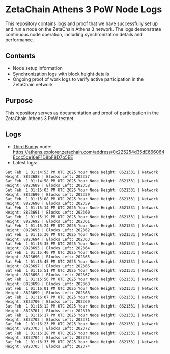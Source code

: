 # ZetaChain Athens 3 PoW Node Logs
This repository contains logs and proof that we have successfully set up and run a node on the ZetaChain Athens 3 network. The logs demonstrate continuous node operation, including synchronization details and performance.

## Contents
- Node setup information
- Synchronization logs with block height details
- Ongoing proof of work logs to verify active participation in the ZetaChain network

## Purpose
This repository serves as documentation and proof of participation in the ZetaChain Athens 3 PoW testnet.

## Logs

- [Third Bunny](https://thirdbunny.xyz/) node: https://athens.explorer.zetachain.com/address/0x225254d35dE666064Eccc5ce16eF1D8bF8D7b5EE
- Latest logs:
```
Sat Feb  1 01:14:53 PM UTC 2025 Your Node Height: 8621331 | Network Height: 8823688 | Blocks Left: 202357
Sat Feb  1 01:14:58 PM UTC 2025 Your Node Height: 8621331 | Network Height: 8823689 | Blocks Left: 202358
Sat Feb  1 01:15:03 PM UTC 2025 Your Node Height: 8621331 | Network Height: 8823690 | Blocks Left: 202359
Sat Feb  1 01:15:08 PM UTC 2025 Your Node Height: 8621331 | Network Height: 8823690 | Blocks Left: 202359
Sat Feb  1 01:15:14 PM UTC 2025 Your Node Height: 8621331 | Network Height: 8823691 | Blocks Left: 202360
Sat Feb  1 01:15:19 PM UTC 2025 Your Node Height: 8621331 | Network Height: 8823692 | Blocks Left: 202361
Sat Feb  1 01:15:24 PM UTC 2025 Your Node Height: 8621331 | Network Height: 8823693 | Blocks Left: 202362
Sat Feb  1 01:15:30 PM UTC 2025 Your Node Height: 8621331 | Network Height: 8823694 | Blocks Left: 202363
Sat Feb  1 01:15:35 PM UTC 2025 Your Node Height: 8621331 | Network Height: 8823695 | Blocks Left: 202364
Sat Feb  1 01:15:40 PM UTC 2025 Your Node Height: 8621331 | Network Height: 8823696 | Blocks Left: 202365
Sat Feb  1 01:15:45 PM UTC 2025 Your Node Height: 8621331 | Network Height: 8823697 | Blocks Left: 202366
Sat Feb  1 01:15:51 PM UTC 2025 Your Node Height: 8621331 | Network Height: 8823698 | Blocks Left: 202367
Sat Feb  1 01:15:56 PM UTC 2025 Your Node Height: 8621331 | Network Height: 8823699 | Blocks Left: 202368
Sat Feb  1 01:16:01 PM UTC 2025 Your Node Height: 8621331 | Network Height: 8823699 | Blocks Left: 202368
Sat Feb  1 01:16:07 PM UTC 2025 Your Node Height: 8621331 | Network Height: 8823700 | Blocks Left: 202369
Sat Feb  1 01:16:12 PM UTC 2025 Your Node Height: 8621331 | Network Height: 8823701 | Blocks Left: 202370
Sat Feb  1 01:16:17 PM UTC 2025 Your Node Height: 8621331 | Network Height: 8823702 | Blocks Left: 202371
Sat Feb  1 01:16:23 PM UTC 2025 Your Node Height: 8621331 | Network Height: 8823703 | Blocks Left: 202372
Sat Feb  1 01:16:28 PM UTC 2025 Your Node Height: 8621331 | Network Height: 8823704 | Blocks Left: 202373
Sat Feb  1 01:16:33 PM UTC 2025 Your Node Height: 8621331 | Network Height: 8823705 | Blocks Left: 202374
```
